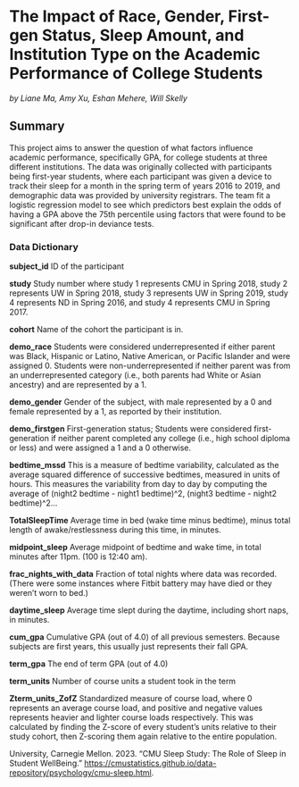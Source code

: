 # The Impact of Race, Gender, First-gen Status, Sleep Amount, and Institution Type on the Academic Performance of College Students

*by Liane Ma, Amy Xu, Eshan Mehere, Will Skelly*

## Summary

This project aims to answer the question of what factors influence academic performance, specifically GPA, for college students at three different institutions. The data was originally collected with participants being first-year students, where each participant was given a device to track their sleep for a month in the spring term of years 2016 to 2019, and demographic data was provided by university registrars. The team fit a logistic regression model to see which predictors best explain the odds of having a GPA above the 75th percentile using factors that were found to be significant after drop-in deviance tests.

### Data Dictionary

**subject_id** ID of the participant

**study** Study number where study 1 represents CMU in Spring 2018, study 2 represents UW in Spring 2018, study 3 represents UW in Spring 2019, study 4 represents ND in Spring 2016, and study 4 represents CMU in Spring 2017.

**cohort** Name of the cohort the participant is in.

**demo_race** Students were considered underrepresented if either parent was Black, Hispanic or Latino, Native American, or Pacific Islander and were assigned 0. Students were non-underrepresented if neither parent was from an underrepresented category (i.e., both parents had White or Asian ancestry) and are represented by a 1.

**demo_gender** Gender of the subject, with male represented by a 0 and female represented by a 1, as reported by their institution.

**demo_firstgen** First-generation status; Students were considered first-generation if neither parent completed any college (i.e., high school diploma or less) and were assigned a 1 and a 0 otherwise.

**bedtime_mssd** This is a measure of bedtime variability, calculated as the average squared difference of successive bedtimes, measured in units of hours. This measures the variability from day to day by computing the average of (night2 bedtime - night1 bedtime)\^2, (night3 bedtime - night2 bedtime)\^2...

**TotalSleepTime** Average time in bed (wake time minus bedtime), minus total length of awake/restlessness during this time, in minutes.

**midpoint_sleep** Average midpoint of bedtime and wake time, in total minutes after 11pm. (100 is 12:40 am).

**frac_nights_with_data** Fraction of total nights where data was recorded. (There were some instances where Fitbit battery may have died or they weren’t worn to bed.)

**daytime_sleep** Average time slept during the daytime, including short naps, in minutes.

**cum_gpa** Cumulative GPA (out of 4.0) of all previous semesters. Because subjects are first years, this usually just represents their fall GPA.

**term_gpa** The end of term GPA (out of 4.0)

**term_units** Number of course units a student took in the term

**Zterm_units_ZofZ** Standardized measure of course load, where 0 represents an average course load, and positive and negative values represents heavier and lighter course loads respectively. This was calculated by finding the Z-score of every student’s units relative to their study cohort, then Z-scoring them again relative to the entire population.

University, Carnegie Mellon. 2023. “CMU Sleep Study: The Role of Sleep in Student WellBeing.” https://cmustatistics.github.io/data-repository/psychology/cmu-sleep.html.
